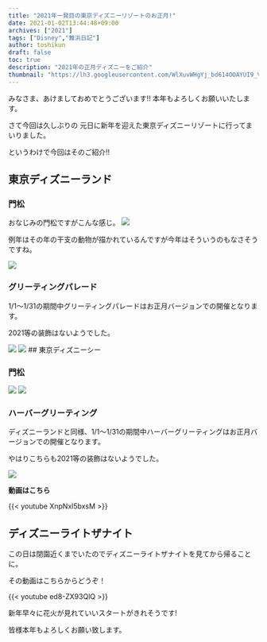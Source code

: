 ```yaml
---
title: "2021年一発目の東京ディズニーリゾートのお正月!"
date: 2021-01-02T13:44:48+09:00
archives: ["2021"]
tags: ["Disney","舞浜日記"]
author: toshikun
draft: false
toc: true
description: "2021年の正月ディズニーをご紹介"
thumbnail: "https://lh3.googleusercontent.com/WlXuvWHgYj_bd614OOAYUI9_VxFRZ_CJjs_5s_skDZ2xhPxusufI6m-tevwBSfBzPGYd5D7tGXlJGK5P8I40S7iNmlKB78DDhljMZWeIZZ36aDuCO6yvbajpLw7qMWCd9bRQaOh2SQ=w1000"
---
```


みなさま、あけましておめでとうございます!!
本年もよろしくお願いいたします。


さて今回は久しぶりの
元日に新年を迎えた東京ディズニーリゾートに行ってまいりました。


というわけで今回はそのご紹介!!


## 東京ディズニーランド

### 門松

おなじみの門松ですがこんな感じ。
<img src="https://lh3.googleusercontent.com/iSC01T4BYRMB1UMKhb03MVUO453zBTINhtAnKxu6kp4SRfb3uVc8AjG0XStehdTYzS6foDYM0sc9dbS3i4L5jhv7YOHW96MoOz-kIdWuE4Lc5NQcT58IreV_CzuNZGDX-eBdFkan0w=w1000" >

例年はその年の干支の動物が描かれているんですが今年はそういうのもなさそうですね。


<img src="https://lh3.googleusercontent.com/TBVo3CzVb9Y1WDLDc1tIwnHxT8eZBDxDEUERHsvigd8XQuwxxlor2acvybm1OO0d4EFQC3yLTCJHDItLbvahn7WbiHQ8Z3HlOHTdTkQlNgg6lSwLQV5J_g5nwm7nBP8lJUvkQojtgA=w850" >

### グリーティングパレード

1/1～1/31の期間中グリーティングパレードはお正月バージョンでの開催となります。

2021等の装飾はないようでした。

<img src="https://lh3.googleusercontent.com/Yp_AKkjocBGycyqHqwKdeq3QOHSvkqGfqMQ5-50RxFxfvvK-xScaekCXwvmLNv4Onsqu9zB8xEofza0UzORYebWuawD-5pVzvxQT_czDszej8tPr6JlSB-tdCkzkTftXQTJC7g9LHQ=w850" >


<img src="https://lh3.googleusercontent.com/--UbifShKI7Pu2iIFRzfD46U7e6S8peeWY7IdsHn7U0BXmoBmvysAetlUMQHDgrVVwltxDL4yy6KtPXbTqGZAHzg-mgjd3eKwMNHopSZY6l-VOEdliNJTZJCAuu86yJ3Lh-7N6B1zg=w850" >
## 東京ディズニーシー

### 門松


<img src="https://lh3.googleusercontent.com/WlXuvWHgYj_bd614OOAYUI9_VxFRZ_CJjs_5s_skDZ2xhPxusufI6m-tevwBSfBzPGYd5D7tGXlJGK5P8I40S7iNmlKB78DDhljMZWeIZZ36aDuCO6yvbajpLw7qMWCd9bRQaOh2SQ=w1000" >



<img src="https://lh3.googleusercontent.com/PMc16qKZhbFzl1K2CwvX-smC6FbBUnHxKhUxV9Zomx3BQo_6ifDAX9tPEt-qV_cbu1SjGjE_6Kj9GAiuvP0OJiRcIKS-YV7UAG3NWlw5JsvrLq4s1BWCJ3SocCks1mHTOmOdVsejLw=w1000" >

### ハーバーグリーティング

ディズニーランドと同様、1/1～1/31の期間中ハーバーグリーティングはお正月バージョンでの開催となります。

やはりこちらも2021等の装飾はないようでした。

<img src="https://lh3.googleusercontent.com/10uRYifmJQ4stlEj7MBeDxcWJD2hfQUmi1IqlowO9TcMnWDoK5XaMC0SR2qbO397hHnVbjYIhmtLoevB57wWxlKdhwZM2jPj_nlAEhi8OagiSk9jXK9Q1Sz5Vy7wgtUkH0Cmi5X2Kg=w1000" >


**動画はこちら**

{{< youtube XnpNxl5bxsM >}}

## ディズニーライトザナイト

この日は閉園近くまでいたのでディズニーライトザナイトを見てから帰ることに。

その動画はこちらからどうぞ！

{{< youtube ed8-ZX93QlQ >}}

新年早々に花火が見れていいスタートがきれそうです!

皆様本年もよろしくお願い致します。